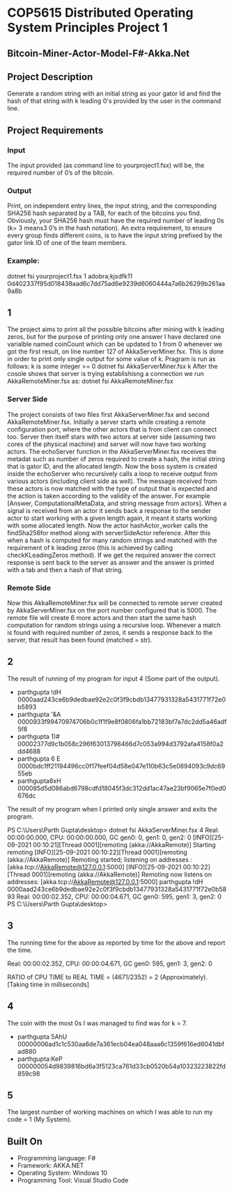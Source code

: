 # COP5615 Distributed Operating System Principles Project 1

## Bitcoin-Miner-Actor-Model-F#-Akka.Net

## Project Description

Generate a random string with an initial string as your gator Id and find the hash of that string with k leading 0's provided by the user in the command line.

## Project Requirements

### Input

The input provided (as command line to yourproject1.fsx) will be, the required number of 0’s of the bitcoin.

### Output

Print, on independent entry lines, the input string, and the corresponding SHA256 hash separated by a TAB, for each of the bitcoins you find. Obviously, your SHA256 hash must have the required number of leading 0s (k= 3 means3 0’s in the hash notation).  An extra requirement, to ensure every group finds different coins, is to have the input string prefixed by the gator link ID of one of the team members.

### Example:

dotnet fsi yourproject1.fsx 1
adobra;kjsdfk11    0d402337f95d018438aad6c7dd75ad6e9239d6060444a7a6b26299b261aa9a8b

## 1

The project aims to print all the possible bitcoins after mining with k leading zeros, but for the purpose of printing only one answer I have declared one varialble named coinCount which can be updated to 1 from 0 whenever we got the first result, on line number 127 of AkkaServerMiner.fsx. This is done in order to print only single output for some value of k.
Pragram is run as follows:
k is some integer >= 0
dotnet fsi AkkaServerMiner.fsx k
After the cosole shows that server is trying establishisng a connection we run AkkaRemoteMiner.fsx as:
dotnet fsi AkkaRemoteMiner.fsx

### Server Side

The project consists of two files first AkkaServerMiner.fsx and second AkkaRemoteMiner.fsx. Initially a server starts while creating a remote configuration port, where the other actors that is from client can connect too.
Server then itself stars with two actors at server side (assuming two cores of the physical machine) and server will now have two working actors.
The echoServer function in the AkkaServerMiner.fsx receives the metadat such as number of zeros required to create a hash, the initial string that is gator ID, and the allocated length.
Now the boss system is created inside the echoServer who recursively calls a loop to receive output from various actors (including client side as well).
The message received from these actors is now matched with the type of output that is expected and the action is taken according to the validity of the answer. For example [Answer, ComputationalMetaData, and string message from actors].
When a signal is received from an actor it sends back a response to the sender actor to start working with a given length again, it meant it starts working with some allocated length.
Now the actor hashActor_worker calls the findSha256for method along with serverSideActor reference. After this when a hash is computed for many random strings and matched with the requirement of k leading zeros (this is achieved by calling checkKLeadingZeros method). If we get the required answer the correct response is sent back to the server as answer and the answer is printed with a tab and then a hash of that string.

### Remote Side

Now this AkkaRemoteMiner.fsx will be connected to remote server created by AkkaServerMiner.fsx on the port number configured that is 5000. The remote file will create 6 more actors and then start the same hash computation for random strings using a recursive loop.
Whenever a match is found with required number of zeros, it sends a response back to the server, that result has been found (matched = str).

## 2

The result of running of my program for input 4 (Some part of the output).

- parthgupta !dH    0000aad243ce6b9dedbae92e2c0f3f9cbdb13477931328a5431771f72e0b5893
- parthgupta '&A    0000933f99470974706b0c1f1f9e8f0806fa1bb72183bf7a7dc2dd5a46adf5f8
- parthgupta 1)#    00002377d9c1b058c296f63013798466d7c053a994d3792afa4158f0a2dd4688
- parthgupta 6 E    0000bdc1ff21194496cc0f17feef04d58e047e110b63c5e0894093c9dc6955eb
- parthgupta8xH    000085d5d086abd6798cdfd18045f3dc312dd1ac47ae23bf9065e7f0ed0676dc

The result of my program when I printed only single answer and exits the program.

PS C:\Users\Parth Gupta\desktop> dotnet fsi AkkaServerMiner.fsx 4
Real: 00:00:00.000, CPU: 00:00:00.000, GC gen0: 0, gen1: 0, gen2: 0
[INFO][25-09-2021 00:10:21][Thread 0001][remoting (akka://AkkaRemote)] Starting remoting
[INFO][25-09-2021 00:10:22][Thread 0001][remoting (akka://AkkaRemote)] Remoting started; listening on addresses : [akka.tcp://AkkaRemote@127.0.0.1:5000]
[INFO][25-09-2021 00:10:22][Thread 0001][remoting (akka://AkkaRemote)] Remoting now listens on addresses: [akka.tcp://AkkaRemote@127.0.0.1:5000]
parthgupta !dH    0000aad243ce6b9dedbae92e2c0f3f9cbdb13477931328a5431771f72e0b5893
Real: 00:00:02.352, CPU: 00:00:04.671, GC gen0: 595, gen1: 3, gen2: 0
PS C:\Users\Parth Gupta\desktop>

## 3

The running time for the above as reported by time for the above and report the time.

Real: 00:00:02.352, CPU: 00:00:04.671, GC gen0: 595, gen1: 3, gen2: 0

RATIO of CPU TIME to REAL TIME = (4671/2352) = 2 (Approximately). [Taking time in milliseconds]

## 4

The coin with the most 0s I was managed to find was for k = 7.

- parthgupta 5AhU    00000006ad1c1c530aa6de7a361ecb04ea048aaa6c1359f616ed6041dbfad880
- parthgupta:KeP    000000054d9839816bd6a3f5123ca761d33cb0520b54a10323223822fd859c98

## 5

The largest number of working machines on which I was able to run my code = 1 (My System).

## Built On
- Programming language: F# 
- Framework: AKKA.NET
- Operating System: Windows 10
- Programming Tool: Visual Studio Code
